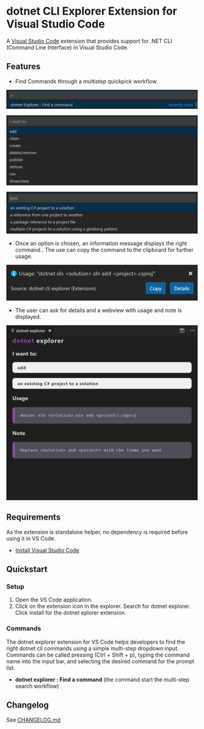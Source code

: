 # dotnet CLI Explorer Extension for Visual Studio Code

A [Visual Studio Code](https://code.visualstudio.com/) extension that provides support for .NET CLI (Command Line Interface) in Visual Studio Code.

## Features

* Find Commands through a multistep quickpick workflow.

![dotnet CLI Commands in Visual Studio Code](./media/commands.png)

![dotnet CLI Options Step 1](./media/options_1.png)

![dotnet CLI Options Step 2](./media/options_2.png)

* Once an option is chosen, an information message displays the right command.. The use can copy the command to the clipboard for further usage.

![dotnet explorer information message](./media/message.png)

* The user can ask for details and a webview with usage and note  is displayed.

![dotnet explorer Webview](./media/webview.png)

## Requirements

As the extension is standalone helper, no dependency is required before using it in VS Code.

* [Install Visual Studio Code](https://code.visualstudio.com/)

## Quickstart

### Setup

1. Open the VS Code application.
2. Click on the extension icon in the explorer. Search for dotnet explorer. Click install for the dotnet eplorer extension.

### Commands

The dotnet explorer extension for VS Code helps developers to find the right dotnet cli commands using a simple multi-step dropdown input. Commands can be called pressing (Ctrl + Shift + p), typing the command name into the input bar, and selecting the desired command for the prompt list.

* **dotnet explorer : Find a command** (the command start the multi-step search workflow)

## Changelog

See [CHANGELOG.md](CHANGELOG.md)
